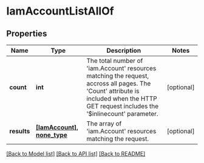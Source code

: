 # IamAccountListAllOf

## Properties
Name | Type | Description | Notes
------------ | ------------- | ------------- | -------------
**count** | **int** | The total number of &#39;iam.Account&#39; resources matching the request, accross all pages. The &#39;Count&#39; attribute is included when the HTTP GET request includes the &#39;$inlinecount&#39; parameter. | [optional] 
**results** | [**[IamAccount], none_type**](IamAccount.md) | The array of &#39;iam.Account&#39; resources matching the request. | [optional] 

[[Back to Model list]](../README.md#documentation-for-models) [[Back to API list]](../README.md#documentation-for-api-endpoints) [[Back to README]](../README.md)


